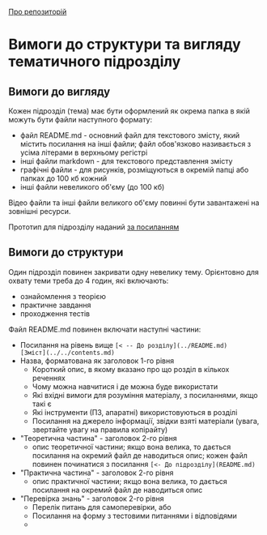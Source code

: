 [Про репозиторій](README.md)

# Вимоги до структури та вигляду тематичного підрозділу

## Вимоги до вигляду

Кожен підрозділ (тема) має бути оформлений як окрема папка в якій можуть бути файли наступного формату:

- файл README.md - основний файл для текстового змісту, який містить посилання на інші файли; файл обов'язково називається з усіма літерами в верхньому регістрі 
- інші файли markdown - для текстового представлення змісту
- графічні файли - для рисунків, розміщуються в окремій папці або папках до 100 кб кожний
- інші файли невеликого об'єму (до 100 кб)  

Відео файли та інші файли великого об'єму повинні бути завантажені на зовнішні ресурси.

Прототип для підрозділу наданий [за посиланням](proto/topic)

## Вимоги до структури

Один підрозділ повинен закривати одну невелику тему.  Орієнтовно для охвату теми треба до 4 годин, які включають:

- ознайомлення з теорією
- практичне завдання
- проходження тестів

Файл README.md повинен включати наступні частини:

- Посилання на рівень вище `[< -- До розділу](../README.md)         [Зміст](../../contents.md)`
- Назва, форматована як заголовок 1-го рівня
  - Короткий опис, в якому вказано про що розділ в кількох реченнях
  - Чому можна навчитися і де можна буде використати
  - Які вхідні вимоги для розуміння матеріалу, з посиланнями, якщо такі є
  - Які інструменти (ПЗ, апаратні) використовуються в розділі
  - Посилання на джерело інформації, звідки взяті матеріали (увага, звертайте увагу на правила копірайту)
- "Теоретична частина" - заголовок 2-го рівня
  - опис теоретичної частини; якщо вона велика, то дається посилання на окремий файл де наводиться опис; кожен файл повинен починатися з посилання `[<- До підрозділу](README.md)`
- "Практична частина" - заголовок 2-го рівня    
  - опис практичної частини; якщо вона велика, то дається посилання на окремий файл де наводиться опис
- "Перевірка знань" - заголовок 2-го рівня
  - Перелік питань для самоперевірки, або
  - Посилання на форму з тестовими питаннями і відповідями
  -  

